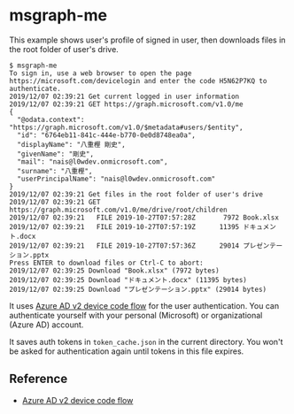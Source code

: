 # msgraph-me

This example shows user's profile of signed in user, then downloads files in the root folder of user's drive.

```console
$ msgraph-me
To sign in, use a web browser to open the page https://microsoft.com/devicelogin and enter the code H5N62P7KQ to authenticate.
2019/12/07 02:39:21 Get current logged in user information
2019/12/07 02:39:21 GET https://graph.microsoft.com/v1.0/me
{
  "@odata.context": "https://graph.microsoft.com/v1.0/$metadata#users/$entity",
  "id": "6764eb11-841c-444e-b770-0e0d8748ea0a",
  "displayName": "八重樫 剛史",
  "givenName": "剛史",
  "mail": "nais@l0wdev.onmicrosoft.com",
  "surname": "八重樫",
  "userPrincipalName": "nais@l0wdev.onmicrosoft.com"
}
2019/12/07 02:39:21 Get files in the root folder of user's drive
2019/12/07 02:39:21 GET https://graph.microsoft.com/v1.0/me/drive/root/children
2019/12/07 02:39:21   FILE 2019-10-27T07:57:28Z       7972 Book.xlsx
2019/12/07 02:39:21   FILE 2019-10-27T07:57:19Z      11395 ドキュメント.docx
2019/12/07 02:39:21   FILE 2019-10-27T07:57:36Z      29014 プレゼンテーション.pptx
Press ENTER to download files or Ctrl-C to abort: 
2019/12/07 02:39:25 Download "Book.xlsx" (7972 bytes)
2019/12/07 02:39:25 Download "ドキュメント.docx" (11395 bytes)
2019/12/07 02:39:25 Download "プレゼンテーション.pptx" (29014 bytes)
```

It uses [Azure AD v2 device code flow] for the user authentication.
You can authenticate yourself with your personal (Microsoft) or organizational (Azure AD) account.

It saves auth tokens in `token_cache.json` in the current directory.
You won't be asked for authentication again until tokens in this file expires.

## Reference

- [Azure AD v2 device code flow]

[Azure AD v2 device code flow]: https://docs.microsoft.com/ja-jp/azure/active-directory/develop/v2-oauth2-device-code